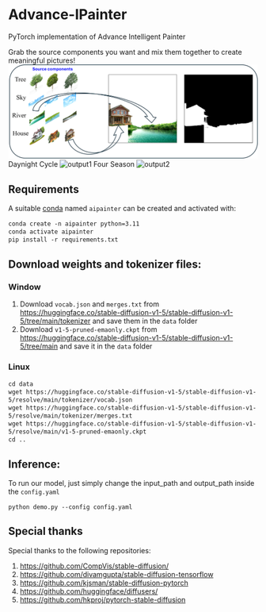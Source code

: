 # Advance-IPainter
PyTorch implementation of Advance Intelligent Painter

Grab the source components you want and mix them together to create meaningful pictures!
![input1](assets/000.png)
Daynight Cycle
![output1](assets/001.png)
Four Season
![output2](assets/002.png)
## Requirements

A suitable [conda](https://docs.conda.io/en/latest/) named `aipainter` can be created and activated with:

```
conda create -n aipainter python=3.11
conda activate aipainter
pip install -r requirements.txt
```

## Download weights and tokenizer files:

### Window
1. Download `vocab.json` and `merges.txt` from https://huggingface.co/stable-diffusion-v1-5/stable-diffusion-v1-5/tree/main/tokenizer and save them in the `data` folder
2. Download `v1-5-pruned-emaonly.ckpt` from https://huggingface.co/stable-diffusion-v1-5/stable-diffusion-v1-5/tree/main and save it in the `data` folder

### Linux
```
cd data
wget https://huggingface.co/stable-diffusion-v1-5/stable-diffusion-v1-5/resolve/main/tokenizer/vocab.json
wget https://huggingface.co/stable-diffusion-v1-5/stable-diffusion-v1-5/resolve/main/tokenizer/merges.txt
wget https://huggingface.co/stable-diffusion-v1-5/stable-diffusion-v1-5/resolve/main/v1-5-pruned-emaonly.ckpt
cd ..
```
## Inference:
To run our model, just simply change the input_path and output_path inside the `config.yaml`
```
python demo.py --config config.yaml
```
## Special thanks

Special thanks to the following repositories:

1. https://github.com/CompVis/stable-diffusion/
1. https://github.com/divamgupta/stable-diffusion-tensorflow
1. https://github.com/kjsman/stable-diffusion-pytorch
1. https://github.com/huggingface/diffusers/
1. https://github.com/hkproj/pytorch-stable-diffusion

